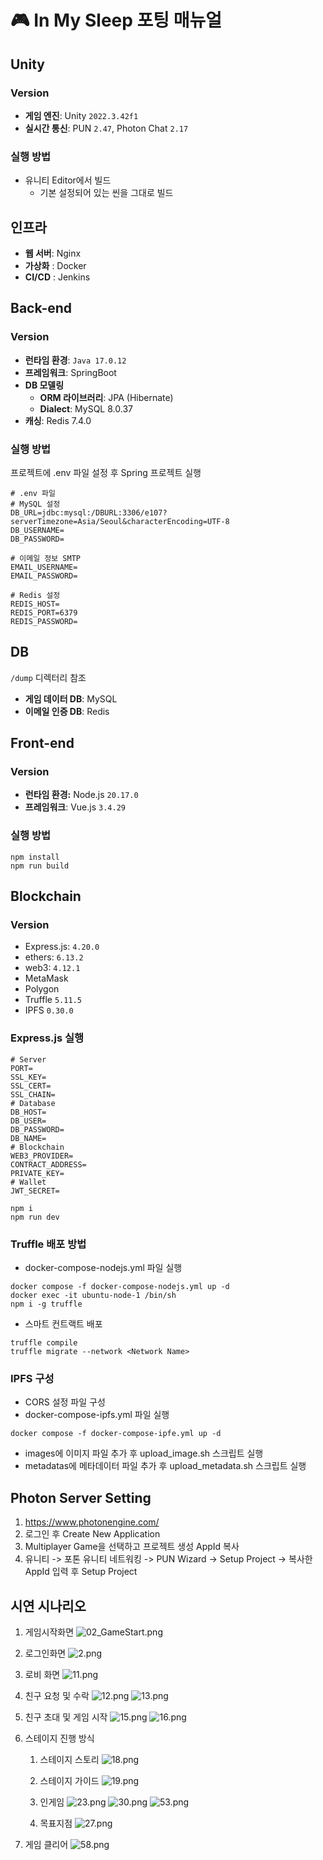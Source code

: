 # 🎮 In My Sleep 포팅 매뉴얼

## Unity

### Version

- **게임 엔진**: Unity `2022.3.42f1`
- **실시간 통신**: PUN `2.47`, Photon Chat `2.17`

### 실행 방법

- 유니티 Editor에서 빌드
    - 기본 설정되어 있는 씬을 그대로 빌드

## 인프라

- **웹 서버**: Nginx
- **가상화** : Docker
- **CI/CD** : Jenkins

## Back-end

### Version

- **런타임 환경**: `Java 17.0.12`
- **프레임워크**: SpringBoot
- **DB 모델링**
    - **ORM 라이브러리**: JPA (Hibernate)
    - **Dialect**: MySQL 8.0.37
- **캐싱**: Redis 7.4.0

### 실행 방법
프로젝트에 .env 파일 설정 후 Spring 프로젝트 실행
```env
# .env 파일
# MySQL 설정
DB_URL=jdbc:mysql:/DBURL:3306/e107?serverTimezone=Asia/Seoul&characterEncoding=UTF-8
DB_USERNAME=
DB_PASSWORD=

# 이메일 정보 SMTP
EMAIL_USERNAME=
EMAIL_PASSWORD=

# Redis 설정
REDIS_HOST=
REDIS_PORT=6379
REDIS_PASSWORD=
```

## DB
`/dump` 디렉터리 참조
- **게임 데이터 DB**: MySQL
- **이메일 인증 DB**: Redis

## Front-end

### Version

- **런타임 환경:** Node.js `20.17.0`
- **프레임워크**: Vue.js `3.4.29`

### 실행 방법

```terminal
npm install
npm run build
```

## Blockchain

### Version

- Express.js: `4.20.0`
- ethers: `6.13.2`
- web3: `4.12.1`
- MetaMask
- Polygon
- Truffle `5.11.5`
- IPFS `0.30.0`

### Express.js 실행
```
# Server
PORT=
SSL_KEY=
SSL_CERT=
SSL_CHAIN=
# Database
DB_HOST=
DB_USER=
DB_PASSWORD=
DB_NAME=
# Blockchain
WEB3_PROVIDER=
CONTRACT_ADDRESS=
PRIVATE_KEY=
# Wallet
JWT_SECRET=
```
```
npm i
npm run dev
```

### Truffle 배포 방법
- docker-compose-nodejs.yml 파일 실행
```
docker compose -f docker-compose-nodejs.yml up -d
docker exec -it ubuntu-node-1 /bin/sh
npm i -g truffle
```
- 스마트 컨트랙트 배포
```
truffle compile
truffle migrate --network <Network Name>
```

### IPFS 구성
- CORS 설정 파일 구성
- docker-compose-ipfs.yml 파일 실행
```
docker compose -f docker-compose-ipfe.yml up -d
```
- images에 이미지 파일 추가 후 upload_image.sh 스크립트 실행
- metadatas에 메타데이터 파일 추가 후 upload_metadata.sh 스크립트 실행

## Photon Server Setting

1. https://www.photonengine.com/
2. 로그인 후 Create New Application
3. Multiplayer Game을 선택하고 프로젝트 생성 AppId 복사
4. 유니티 -> 포톤 유니티 네트워킹 -> PUN Wizard -> Setup Project -> 복사한 AppId 입력 후 Setup Project

## 시연 시나리오

1. 게임시작화면
![02_GameStart.png](./img/02_GameStart.png)


2. 로그인화면
![2.png](./img/2.png)


3. 로비 화면
![11.png](./img/11.png)


4. 친구 요청 및 수락
![12.png](./img/12.png)
![13.png](./img/13.png)


5. 친구 초대 및 게임 시작
![15.png](./img/15.png)
![16.png](./img/16.png)


6. 스테이지 진행 방식
   1. 스테이지 스토리
   ![18.png](./img/18.png)

   2. 스테이지 가이드
   ![19.png](./img/19.png)

   3. 인게임
   ![23.png](./img/23.png)
   ![30.png](./img/30.png)
   ![53.png](./img/53.png)
   4. 목표지점
   ![27.png](./img/27.png)

    

7. 게임 클리어
![58.png](./img/58.png)